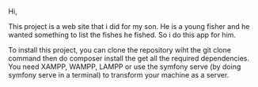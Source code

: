 Hi,

This project is a web site that i did for my son. He is a young fisher and he wanted something to list the fishes he fished.
So i do this app for him.

To install this project, you can clone the repository wiht the git clone command then do composer install the get all the required dependencies.
You need XAMPP, WAMPP, LAMPP or use the symfony serve (by doing symfony serve in a terminal) to transform your machine as a server.
